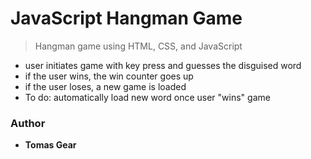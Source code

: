 # JavaScript Hangman Game

> Hangman game using HTML, CSS, and JavaScript 

* user initiates game with key press and guesses the disguised word 
* if the user wins, the win counter goes up 
* if the user loses, a new game is loaded 
* To do: automatically load new word once user "wins" game  

### Author

* **Tomas Gear** 
